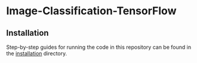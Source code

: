 # Image-Classification-TensorFlow

## Installation

Step-by-step guides for running the code in this repository can be found in the [installation](/installation) directory.



